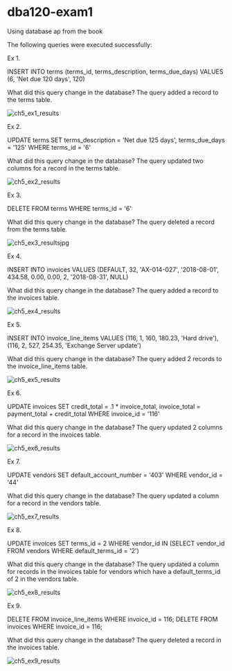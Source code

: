 # dba120-exam1

Using database ap from the book

The following queries were executed successfully:

Ex 1.

INSERT INTO terms (terms_id, terms_description, terms_due_days) VALUES (6, 'Net due 120 days', 120)

What did this query change in the database? The query added a record to the terms table.

![ch5_ex1_results](https://user-images.githubusercontent.com/123834123/216790990-37ed44a1-4bcb-47ab-9aa9-4633dc6ec4a0.jpg)

Ex 2.

UPDATE terms SET terms_description = 'Net due 125 days', terms_due_days = '125' WHERE terms_id = '6'

What did this query change in the database? The query updated two columns for a record in the terms table. 

![ch5_ex2_results](https://user-images.githubusercontent.com/123834123/216848279-e0ab394e-d13b-4c06-a24e-85a61d83bf2f.jpg)

Ex 3.

DELETE FROM terms WHERE terms_id = '6'

What did this query change in the database? The query deleted a record from the terms table.

![ch5_ex3_resultsjpg](https://user-images.githubusercontent.com/123834123/216848913-467ecb6b-bb2e-4c94-ad6f-6aeae1ddcaf6.jpg)

Ex 4.

INSERT INTO invoices VALUES (DEFAULT, 32, 'AX-014-027', '2018-08-01', 434.58, 0.00, 0.00, 2, '2018-08-31', NULL)

What did this query change in the database? The query added a record to the invoices table.

![ch5_ex4_results](https://user-images.githubusercontent.com/123834123/216850690-7662801f-6f58-4349-addc-081616418256.jpg)

Ex 5.

INSERT INTO invoice_line_items VALUES (116, 1, 160, 180.23, 'Hard drive'), (116, 2, 527, 254.35, 'Exchange Server update')

What did this query change in the database? The query added 2 records to the invoice_line_items table.

![ch5_ex5_results](https://user-images.githubusercontent.com/123834123/216854267-e572b84d-b3b5-4cbb-9162-54fdde1e32b4.jpg)

Ex 6.

UPDATE invoices SET credit_total = .1 * invoice_total, invoice_total = payment_total + credit_total WHERE invoice_id = '116'

What did this query change in the database? The query updated 2 columns for a record in the invoices table.

![ch5_ex6_results](https://user-images.githubusercontent.com/123834123/218279120-e59d38c2-7217-4639-9aa2-df99a7cfa468.jpg)

Ex 7.

UPDATE vendors SET default_account_number = '403' WHERE vendor_id = '44'

What did this query change in the database? The query updated a column for a record in the vendors table.

![ch5_ex7_results](https://user-images.githubusercontent.com/123834123/218279561-8c8f390e-83ba-47be-bb89-31c987306542.jpg)

Ex 8.

UPDATE invoices SET terms_id = 2 WHERE vendor_id IN (SELECT vendor_id FROM vendors WHERE default_terms_id = '2')

What did this query change in the database? The query updated a column for records in the invoices table for vendors which have a default_terms_id of 2 in the vendors table.

![ch5_ex8_results](https://user-images.githubusercontent.com/123834123/218281180-f74b3d35-db55-40a2-8c84-ed1b310dd0e6.jpg)

Ex 9.

DELETE FROM invoice_line_items WHERE invoice_id = 116; DELETE FROM invoices WHERE invoice_id = 116;

What did this query change in the database? The query deleted a record in the invoices table.

![ch5_ex9_results](https://user-images.githubusercontent.com/123834123/218281965-cab2dc51-ffce-4607-b548-9ccf47d044de.jpg)
